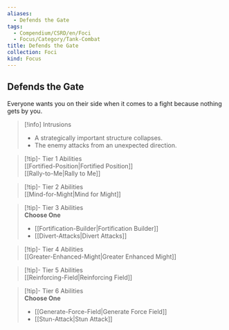 ```yaml
---
aliases:
  - Defends the Gate
tags:
  - Compendium/CSRD/en/Foci
  - Focus/Category/Tank-Combat
title: Defends the Gate
collection: Foci
kind: Focus
---
```

## Defends the Gate  
Everyone wants you on their side when it comes to a fight because nothing gets by you.  

>[!info] Intrusions  
>- A strategically important structure collapses.  
>- The enemy attacks from an unexpected direction.  


>[!tip]- Tier 1 Abilities  
> [[Fortified-Position|Fortified Position]]  
> [[Rally-to-Me|Rally to Me]]  


>[!tip]- Tier 2 Abilities  
> [[Mind-for-Might|Mind for Might]]  


>[!tip]- Tier 3 Abilities  
> **Choose One**  
>- [[Fortification-Builder|Fortification Builder]]  
>- [[Divert-Attacks|Divert Attacks]]  


>[!tip]- Tier 4 Abilities  
> [[Greater-Enhanced-Might|Greater Enhanced Might]]  


>[!tip]- Tier 5 Abilities  
> [[Reinforcing-Field|Reinforcing Field]]  


>[!tip]- Tier 6 Abilities  
> **Choose One**  
>- [[Generate-Force-Field|Generate Force Field]]  
>- [[Stun-Attack|Stun Attack]]
